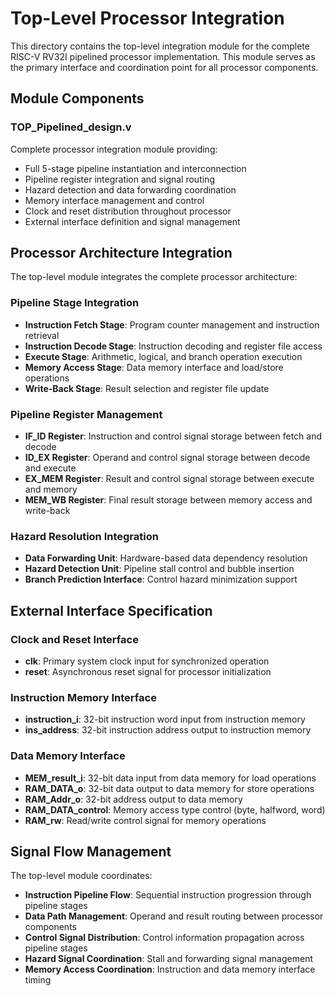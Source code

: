# Top-Level Processor Integration

This directory contains the top-level integration module for the complete RISC-V RV32I pipelined processor implementation. This module serves as the primary interface and coordination point for all processor components.

## Module Components

### TOP_Pipelined_design.v

Complete processor integration module providing:
- Full 5-stage pipeline instantiation and interconnection
- Pipeline register integration and signal routing
- Hazard detection and data forwarding coordination
- Memory interface management and control
- Clock and reset distribution throughout processor
- External interface definition and signal management

## Processor Architecture Integration

The top-level module integrates the complete processor architecture:

### Pipeline Stage Integration
- **Instruction Fetch Stage**: Program counter management and instruction retrieval
- **Instruction Decode Stage**: Instruction decoding and register file access
- **Execute Stage**: Arithmetic, logical, and branch operation execution
- **Memory Access Stage**: Data memory interface and load/store operations
- **Write-Back Stage**: Result selection and register file update

### Pipeline Register Management
- **IF_ID Register**: Instruction and control signal storage between fetch and decode
- **ID_EX Register**: Operand and control signal storage between decode and execute
- **EX_MEM Register**: Result and control signal storage between execute and memory
- **MEM_WB Register**: Final result storage between memory access and write-back

### Hazard Resolution Integration
- **Data Forwarding Unit**: Hardware-based data dependency resolution
- **Hazard Detection Unit**: Pipeline stall control and bubble insertion
- **Branch Prediction Interface**: Control hazard minimization support

## External Interface Specification

### Clock and Reset Interface
- **clk**: Primary system clock input for synchronized operation
- **reset**: Asynchronous reset signal for processor initialization

### Instruction Memory Interface
- **instruction_i**: 32-bit instruction word input from instruction memory
- **ins_address**: 32-bit instruction address output to instruction memory

### Data Memory Interface
- **MEM_result_i**: 32-bit data input from data memory for load operations
- **RAM_DATA_o**: 32-bit data output to data memory for store operations
- **RAM_Addr_o**: 32-bit address output to data memory
- **RAM_DATA_control**: Memory access type control (byte, halfword, word)
- **RAM_rw**: Read/write control signal for memory operations

## Signal Flow Management

The top-level module coordinates:

- **Instruction Pipeline Flow**: Sequential instruction progression through pipeline stages
- **Data Path Management**: Operand and result routing between processor components
- **Control Signal Distribution**: Control information propagation across pipeline stages
- **Hazard Signal Coordination**: Stall and forwarding signal management
- **Memory Access Coordination**: Instruction and data memory interface timing
